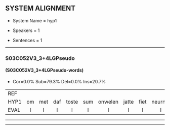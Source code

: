 
## SYSTEM ALIGNMENT

- System Name = hyp1

- Speakers = 1

- Sentences = 1

---

### S03C052V3_3+4LGPseudo

#### (S03C052V3_3+4LGPseudo-words)

- Cor=0.0%	Sub=79.3%	Del=0.0%	Ins=20.7%

|  |  |  |  |  |  |  |  |  |  |  |  |  |  |  |  |  |  |  |  |  |  |  |  |  |  |  |  |  |  |  |  |  |  |  |  |  |  |  |  |  |  |  |  |  |  |  |  |  |  |  |  |  |  |  |  |  |  |  |  |  |  |  |  |  |  |  |  |  |  |  |  |  |  |  |  |  |  |  |  |  |  |  |
|:--- |:---:|:---:|:---:|:---:|:---:|:---:|:---:|:---:|:---:|:---:|:---:|:---:|:---:|:---:|:---:|:---:|:---:|:---:|:---:|:---:|:---:|:---:|:---:|:---:|:---:|:---:|:---:|:---:|:---:|:---:|:---:|:---:|:---:|:---:|:---:|:---:|:---:|:---:|:---:|:---:|:---:|:---:|:---:|:---:|:---:|:---:|:---:|:---:|:---:|:---:|:---:|:---:|:---:|:---:|:---:|:---:|:---:|:---:|:---:|:---:|:---:|:---:|:---:|:---:|:---:|:---:|:---:|:---:|:---:|:---:|:---:|:---:|:---:|:---:|:---:|:---:|:---:|:---:|:---:|:---:|:---:|:---:|
| REF |  |  |  |  |  |  |  |  |  |  |  |  |  |  |  |  |  | ometuif | toejietsen | * | *s | oonwijlen | jattesiet | nurudien | stoenydaas | deuveltek | juitonie | * | gevijdel | sidowaan | spekkeraai | wachteniek | verpierik | nappegreeuw | * | * | * | mantaroen | * | schielendaspen | * | crobeklunker | * | kabbestepen | * | * | verwarig | * | ooiebiekje | * | fandelig | jalekrewen | * | smoralij | * | zeekvlachine | * | kanaroe | toineetlijgen | meitsegrok | kantelogsten | * | * | ondermind | choporatie | * | zennebral | ijraspangen | * | blottenduuf | * | girdofhaalder | tobbermoeit | poentalschouden | * | havedil | verbrakkertje | gerauwejaak | * | * | hapeneren | * |
| HYP1 | om | met | daf | toste | sum | onwelen | jatte | fiet | neurnte | stoui | das | davel | tik | jat | onu | geefe | dee | ci | duan | spickerai | wehtenik | var | pirik | naterrreeuw | antou | an | got | man | aon | chelen | daspim | ronbel | luter | kabel | s | tepevan | wa | jig | o | yum | bike | vandanin | ja | uh | krijgen | wen | mor | alan | zeenvlag | gin | tmago | da | niet | neggen | net | rok | kan | telog | sten | om | darmeet | chapa | ti | sin | uh | pa | ersban | gant | u | noten | ki | gerdof | haalder | tobber | mot | pontals | scheldenavendeal | anbrapurtu | rao | jak | abun | enre |
| EVAL | I | I | I | I | I | I | I | I | I | I | I | I | I | I | I | I | I | S | S | S | S | S | S | S | S | S | S | S | S | S | S | S | S | S | S | S | S | S | S | S | S | S | S | S | S | S | S | S | S | S | S | S | S | S | S | S | S | S | S | S | S | S | S | S | S | S | S | S | S | S | S | S | S | S | S | S | S | S | S | S | S | S |
---

---

